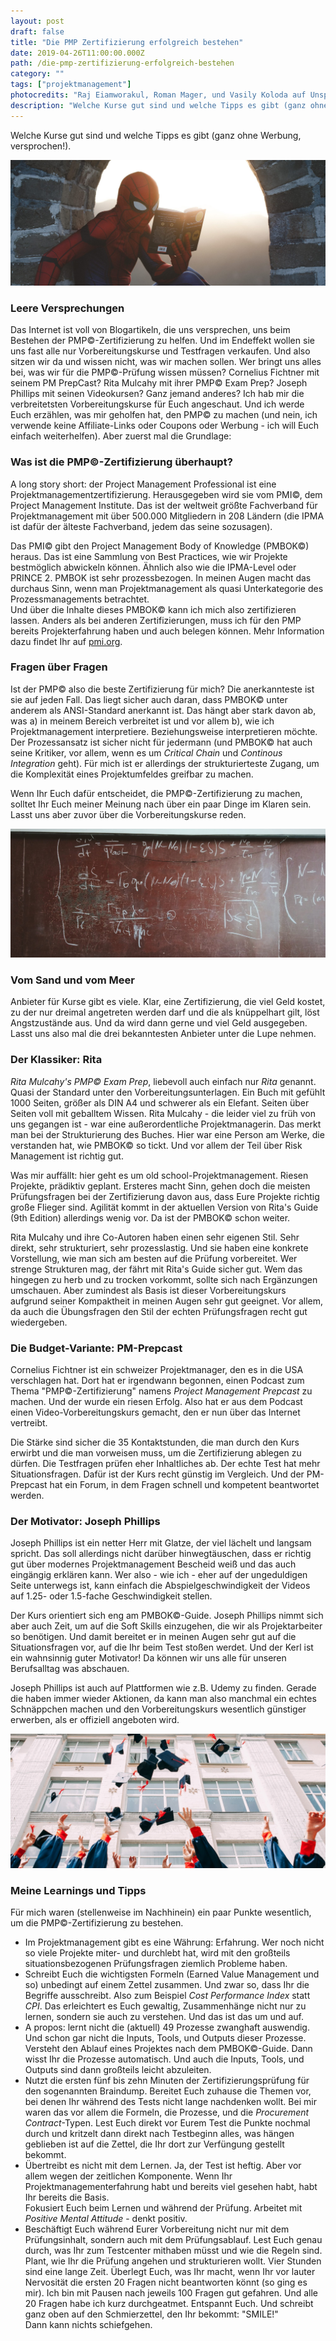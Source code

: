 ```yaml
---
layout: post
draft: false
title: "Die PMP Zertifizierung erfolgreich bestehen" 
date: 2019-04-26T11:00:00.000Z
path: /die-pmp-zertifizierung-erfolgreich-bestehen
category: ""
tags: ["projektmanagement"]
photocredits: "Raj Eiamworakul, Roman Mager, und Vasily Koloda auf Unsplash"
description: "Welche Kurse gut sind und welche Tipps es gibt (ganz ohne Werbung, versprochen!)."
---
```



Welche Kurse gut sind und welche Tipps es gibt (ganz ohne Werbung, versprochen!).

![Lernen für die PMP-Zertifizierung](./pmp-zertifizierung.jpg)

### Leere Versprechungen

Das Internet ist voll von Blogartikeln, die uns versprechen, uns beim Bestehen der PMP&copy;-Zertifizierung zu helfen. Und im Endeffekt wollen sie uns fast alle nur Vorbereitungskurse und Testfragen verkaufen. Und also sitzen wir da und wissen nicht, was wir machen sollen. Wer bringt uns alles bei, was wir für die PMP&copy;-Prüfung wissen müssen? Cornelius Fichtner mit seinem PM PrepCast? Rita Mulcahy mit ihrer PMP&copy; Exam Prep? Joseph Phillips mit seinen Videokursen? Ganz jemand anderes? Ich hab mir die verbreitetsten Vorbereitungskurse für Euch angeschaut. Und ich werde Euch erzählen, was mir geholfen hat, den PMP&copy; zu machen (und nein, ich verwende keine Affiliate-Links oder Coupons oder Werbung - ich will Euch einfach weiterhelfen). Aber zuerst mal die Grundlage:

### Was ist die PMP&copy;-Zertifizierung überhaupt?

A long story short: der Project Management Professional ist eine Projektmanagementzertifizierung. Herausgegeben wird sie vom PMI&copy;, dem Project Management Institute. Das ist der weltweit größte Fachverband für Projektmanagement mit über 500.000  Mitgliedern in 208 Ländern (die IPMA ist dafür der älteste Fachverband, jedem das seine sozusagen).

Das PMI&copy; gibt den Project Management Body of Knowledge (PMBOK&copy;) heraus. Das ist eine Sammlung von Best Practices, wie wir Projekte bestmöglich abwickeln können. Ähnlich also wie die IPMA-Level oder PRINCE 2. PMBOK ist sehr prozessbezogen. In meinen Augen macht das durchaus Sinn, wenn man Projektmanagement als quasi Unterkategorie des Prozessmanagements betrachtet.  
Und über die Inhalte dieses PMBOK&copy; kann ich mich also zertifizieren lassen. Anders als bei anderen Zertifizierungen, muss ich für den PMP bereits Projekterfahrung haben und auch belegen können. Mehr Information dazu findet Ihr auf [pmi.org](https://www.pmi.org/certifications/types/project-management-pmp).

### Fragen über Fragen

Ist der PMP&copy; also die beste Zertifizierung für mich? Die anerkannteste ist sie auf jeden Fall. Das liegt sicher auch daran, dass PMBOK&copy; unter anderem als ANSI-Standard anerkannt ist. Das hängt aber stark davon ab, was a) in meinem Bereich verbreitet ist und vor allem b), wie ich Projektmanagement interpretiere. Beziehungsweise interpretieren möchte. Der Prozessansatz ist sicher nicht für jedermann (und PMBOK&copy; hat auch seine Kritiker, vor allem, wenn es um _Critical Chain_ und _Continous Integration_ geht). Für mich ist er allerdings der strukturierteste Zugang, um die Komplexität eines Projektumfeldes greifbar zu machen.

Wenn Ihr Euch dafür entscheidet, die PMP&copy;-Zertifizierung zu machen, solltet Ihr Euch meiner Meinung nach über ein paar Dinge im Klaren sein. Lasst uns aber zuvor über die Vorbereitungskurse reden.

![Die PMP-Zertifizierung schaffen](./pmp-formeln.jpg)

### Vom Sand und vom Meer

Anbieter für Kurse gibt es viele. Klar, eine Zertifizierung, die viel Geld kostet, zu der nur dreimal angetreten werden darf und die als knüppelhart gilt, löst Angstzustände aus. Und da wird dann gerne und viel Geld ausgegeben. Lasst uns also mal die drei bekanntesten Anbieter unter die Lupe nehmen.

### Der Klassiker: Rita

_Rita Mulcahy's PMP&copy; Exam Prep_, liebevoll auch einfach nur _Rita_ genannt. Quasi der Standard unter den Vorbereitungsunterlagen. Ein Buch mit gefühlt 1000 Seiten, größer als DIN A4 und schwerer als ein Elefant. Seiten über Seiten voll mit geballtem Wissen. Rita Mulcahy - die leider viel zu früh von uns gegangen ist - war eine außerordentliche Projektmanagerin. Das merkt man bei der Strukturierung des Buches. Hier war eine Person am Werke, die verstanden hat, wie PMBOK&copy; so tickt. Und vor allem der Teil über Risk Management ist richtig gut.

Was mir auffällt: hier geht es um old school-Projektmanagement. Riesen Projekte, prädiktiv geplant. Ersteres macht Sinn, gehen doch die meisten Prüfungsfragen bei der Zertifizierung davon aus, dass Eure Projekte richtig große Flieger sind. Agilität kommt in der aktuellen Version von Rita's Guide (9th Edition) allerdings wenig vor. Da ist der PMBOK&copy; schon weiter.

Rita Mulcahy und ihre Co-Autoren haben einen sehr eigenen Stil. Sehr direkt, sehr strukturiert, sehr prozesslastig. Und sie haben eine konkrete Vorstellung, wie man sich am besten auf die Prüfung vorbereitet. Wer strenge Strukturen mag, der fährt mit Rita's Guide sicher gut. Wem das hingegen zu herb und zu trocken vorkommt, sollte sich nach Ergänzungen umschauen. Aber zumindest als Basis ist dieser Vorbereitungskurs aufgrund seiner Kompaktheit in meinen Augen sehr gut geeignet. Vor allem, da auch die Übungsfragen den Stil der echten Prüfungsfragen recht gut wiedergeben.

### Die Budget-Variante: PM-Prepcast

Cornelius Fichtner ist ein schweizer Projektmanager, den es in die USA verschlagen hat. Dort hat er irgendwann begonnen, einen Podcast zum Thema "PMP&copy;-Zertifizierung" namens _Project Management Prepcast_ zu machen. Und der wurde ein riesen Erfolg. Also hat er aus dem Podcast einen Video-Vorbereitungskurs gemacht, den er nun über das Internet vertreibt.

Die Stärke sind sicher die 35 Kontaktstunden, die man durch den Kurs erwirbt und die man vorweisen muss, um die Zertifizierung ablegen zu dürfen. Die Testfragen prüfen eher Inhaltliches ab. Der echte Test hat mehr Situationsfragen. Dafür ist der Kurs recht günstig im Vergleich. Und der PM-Prepcast hat ein Forum, in dem Fragen schnell und kompetent beantwortet werden.

### Der Motivator: Joseph Phillips

Joseph Phillips ist ein netter Herr mit Glatze, der viel lächelt und langsam spricht. Das soll allerdings nicht darüber hinwegtäuschen, dass er richtig gut über modernes Projektmanagement Bescheid weiß und das auch eingängig erklären kann. Wer also - wie ich - eher auf der ungeduldigen Seite unterwegs ist, kann einfach die Abspielgeschwindigkeit der Videos auf 1.25- oder 1.5-fache Geschwindigkeit stellen.

Der Kurs orientiert sich eng am PMBOK&copy;-Guide. Joseph Phillips nimmt sich aber auch Zeit, um auf die Soft Skills einzugehen, die wir als Projektarbeiter so benötigen. Und damit bereitet er in meinen Augen sehr gut auf die Situationsfragen vor, auf die Ihr beim Test stoßen werdet. Und der Kerl ist ein wahnsinnig guter Motivator! Da können wir uns alle für unseren Berufsalltag was abschauen.

Joseph Phillips ist auch auf Plattformen wie z.B. Udemy zu finden. Gerade die haben immer wieder Aktionen, da kann man also manchmal ein echtes Schnäppchen machen und den Vorbereitungskurs wesentlich günstiger erwerben, als er offiziell angeboten wird.

![Tipps und Tricks für die PMP-Zertifizierung](./pmp-schaffen.jpg)

### Meine Learnings und Tipps

Für mich waren (stellenweise im Nachhinein) ein paar Punkte wesentlich, um die PMP&copy;-Zertifizierung zu bestehen.

- Im Projektmanagement gibt es eine Währung: Erfahrung. Wer noch nicht so viele Projekte miter- und durchlebt hat, wird mit den großteils situationsbezogenen Prüfungsfragen ziemlich Probleme haben.
- Schreibt Euch die wichtigsten Formeln (Earned Value Management und so) unbedingt auf einem Zettel zusammen. Und zwar so, dass Ihr die Begriffe ausschreibt. Also zum Beispiel _Cost Performance Index_ statt _CPI_. Das erleichtert es Euch gewaltig, Zusammenhänge nicht nur zu lernen, sondern sie auch zu verstehen. Und das ist das um und auf.
- A propos: lernt nicht die (aktuell) 49 Prozesse zwanghaft auswendig. Und schon gar nicht die Inputs, Tools, und Outputs dieser Prozesse. Versteht den Ablauf eines Projektes nach dem PMBOK&copy;-Guide. Dann wisst Ihr die Prozesse automatisch. Und auch die Inputs, Tools, und Outputs sind dann großteils leicht abzuleiten.
- Nutzt die ersten fünf bis zehn Minuten der Zertifizierungsprüfung für den sogenannten Braindump. Bereitet Euch zuhause die Themen vor, bei denen Ihr während des Tests nicht lange nachdenken wollt. Bei mir waren das vor allem die Formeln, die Prozesse, und die _Procurement Contract_-Typen. Lest Euch direkt vor Eurem Test die Punkte nochmal durch und kritzelt dann direkt nach Testbeginn alles, was hängen geblieben ist auf die Zettel, die Ihr dort zur Verfüngung gestellt bekommt.
- Übertreibt es nicht mit dem Lernen. Ja, der Test ist heftig. Aber vor allem wegen der zeitlichen Komponente. Wenn Ihr Projektmanagementerfahrung habt und bereits viel gesehen habt, habt Ihr bereits die Basis.  
Fokusiert Euch beim Lernen und während der Prüfung. Arbeitet mit _Positive Mental Attitude_ - denkt positiv.
- Beschäftigt Euch während Eurer Vorbereitung nicht nur mit dem Prüfungsinhalt, sondern auch mit dem Prüfungsablauf. Lest Euch genau durch, was Ihr zum Testcenter mithaben müsst und wie die Regeln sind. Plant, wie Ihr die Prüfung angehen und strukturieren wollt. Vier Stunden sind eine lange Zeit. Überlegt Euch, was Ihr macht, wenn Ihr vor lauter Nervosität die ersten 20 Fragen nicht beantworten könnt (so ging es mir). Ich bin mit Pausen nach jeweils 100 Fragen gut gefahren. Und alle 20 Fragen habe ich kurz durchgeatmet. Entspannt Euch. Und schreibt ganz oben auf den Schmierzettel, den Ihr bekommt: "SMILE!"  
Dann kann nichts schiefgehen.
